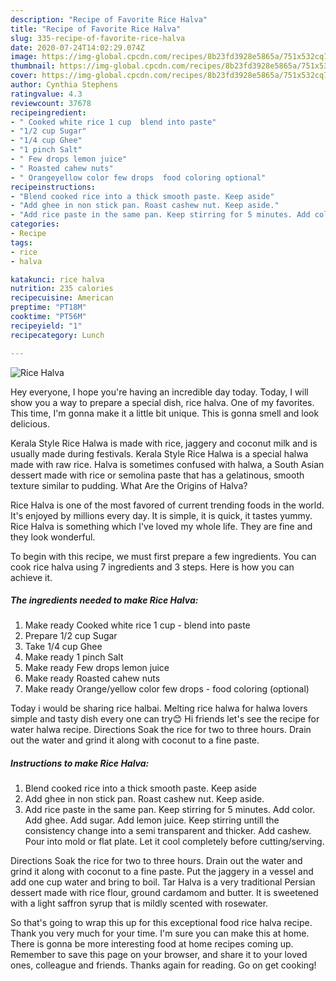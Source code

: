 ```yaml
---
description: "Recipe of Favorite Rice Halva"
title: "Recipe of Favorite Rice Halva"
slug: 335-recipe-of-favorite-rice-halva
date: 2020-07-24T14:02:29.074Z
image: https://img-global.cpcdn.com/recipes/8b23fd3928e5865a/751x532cq70/rice-halva-recipe-main-photo.jpg
thumbnail: https://img-global.cpcdn.com/recipes/8b23fd3928e5865a/751x532cq70/rice-halva-recipe-main-photo.jpg
cover: https://img-global.cpcdn.com/recipes/8b23fd3928e5865a/751x532cq70/rice-halva-recipe-main-photo.jpg
author: Cynthia Stephens
ratingvalue: 4.3
reviewcount: 37678
recipeingredient:
- " Cooked white rice 1 cup  blend into paste"
- "1/2 cup Sugar"
- "1/4 cup Ghee"
- "1 pinch Salt"
- " Few drops lemon juice"
- " Roasted cahew nuts"
- " Orangeyellow color few drops  food coloring optional"
recipeinstructions:
- "Blend cooked rice into a thick smooth paste. Keep aside"
- "Add ghee in non stick pan. Roast cashew nut. Keep aside."
- "Add rice paste in the same pan. Keep stirring for 5 minutes. Add color. Add ghee. Add sugar. Add lemon juice. Keep stirring untill the consistency change into a semi transparent and thicker. Add cashew. Pour into mold or flat plate. Let it cool completely before cutting/serving."
categories:
- Recipe
tags:
- rice
- halva

katakunci: rice halva 
nutrition: 235 calories
recipecuisine: American
preptime: "PT18M"
cooktime: "PT56M"
recipeyield: "1"
recipecategory: Lunch

---
```



![Rice Halva](https://img-global.cpcdn.com/recipes/8b23fd3928e5865a/751x532cq70/rice-halva-recipe-main-photo.jpg)

Hey everyone, I hope you're having an incredible day today. Today, I will show you a way to prepare a special dish, rice halva. One of my favorites. This time, I'm gonna make it a little bit unique. This is gonna smell and look delicious.

Kerala Style Rice Halwa is made with rice, jaggery and coconut milk and is usually made during festivals. Kerala Style Rice Halwa is a special halwa made with raw rice. Halva is sometimes confused with halwa, a South Asian dessert made with rice or semolina paste that has a gelatinous, smooth texture similar to pudding. What Are the Origins of Halva?

Rice Halva is one of the most favored of current trending foods in the world. It's enjoyed by millions every day. It is simple, it is quick, it tastes yummy. Rice Halva is something which I've loved my whole life. They are fine and they look wonderful.


To begin with this recipe, we must first prepare a few ingredients. You can cook rice halva using 7 ingredients and 3 steps. Here is how you can achieve it.

<!--inarticleads1-->

##### The ingredients needed to make Rice Halva:

1. Make ready  Cooked white rice 1 cup - blend into paste
1. Prepare 1/2 cup Sugar
1. Take 1/4 cup Ghee
1. Make ready 1 pinch Salt
1. Make ready  Few drops lemon juice
1. Make ready  Roasted cahew nuts
1. Make ready  Orange/yellow color few drops - food coloring (optional)


Today i would be sharing rice halbai. Melting rice halwa for halwa lovers simple and tasty dish every one can try😊 Hi friends let&#39;s see the recipe for water halwa recipe. Directions Soak the rice for two to three hours. Drain out the water and grind it along with coconut to a fine paste. 

<!--inarticleads2-->

##### Instructions to make Rice Halva:

1. Blend cooked rice into a thick smooth paste. Keep aside
1. Add ghee in non stick pan. Roast cashew nut. Keep aside.
1. Add rice paste in the same pan. Keep stirring for 5 minutes. Add color. Add ghee. Add sugar. Add lemon juice. Keep stirring untill the consistency change into a semi transparent and thicker. Add cashew. Pour into mold or flat plate. Let it cool completely before cutting/serving.


Directions Soak the rice for two to three hours. Drain out the water and grind it along with coconut to a fine paste. Put the jaggery in a vessel and add one cup water and bring to boil. Tar Halva is a very traditional Persian dessert made with rice flour, ground cardamom and butter. It is sweetened with a light saffron syrup that is mildly scented with rosewater. 

So that's going to wrap this up for this exceptional food rice halva recipe. Thank you very much for your time. I'm sure you can make this at home. There is gonna be more interesting food at home recipes coming up. Remember to save this page on your browser, and share it to your loved ones, colleague and friends. Thanks again for reading. Go on get cooking!
